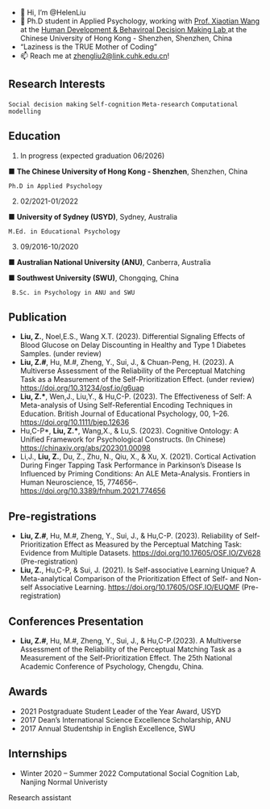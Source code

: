 - 👋 Hi, I’m @HelenLiu
- 🧐 Ph.D student in Applied Psychology, working with [Prof. Xiaotian Wang](https://myweb.cuhk.edu.cn/xtwang) at the [Human Development & Behaviroal Decision Making Lab ](https://hd-bdm-lab.netlify.app)at the Chinese University of Hong Kong - Shenzhen, Shenzhen, China
- “Laziness is the TRUE Mother of Coding”
- 📫 Reach me at zhengliu2@link.cuhk.edu.cn!

Research Interests 
--
 `Social decision making` `Self-cognition` `Meta-research` `Computational modelling` 

Education 
-- 
1. In progress (expected graduation 06/2026)

■	__The Chinese University of Hong Kong - Shenzhen__, Shenzhen, China
 

	Ph.D in Applied Psychology

2. 02/2021-01/2022

■	__University of Sydney (USYD)__, Sydney, Australia  

	M.Ed. in Educational Psychology

3. 09/2016-10/2020

■	__Australian National University (ANU)__, Canberra, Australia 

■	__Southwest University (SWU)__, Chongqing, China   

	 B.Sc. in Psychology in ANU and SWU
	
Publication
-- 
-  __Liu, Z.__, Noel,E.S., Wang X.T. (2023). Differential Signaling Effects of Blood Glucose on Delay Discounting in Healthy and Type 1 Diabetes Samples. (under review)
-  __Liu, Z.#__, Hu, M.#, Zheng, Y., Sui, J., & Chuan-Peng, H. (2023). A Multiverse Assessment of the Reliability of the Perceptual Matching Task as a Measurement of the Self-Prioritization Effect. (under review) https://doi.org/10.31234/osf.io/g6uap
-  __Liu, Z.*__, Wen,J., Liu,Y., &  Hu,C-P. (2023). The Effectiveness of Self: A Meta-analysis of Using Self-Referential Encoding Techniques in Education. British Journal of Educational Psychology, 00, 1–26. https://doi.org/10.1111/bjep.12636
- Hu,C-P*, __Liu, Z.*__, Wang,X., & Lu,S. (2023). Cognitive Ontology: A Unified Framework for Psychological Constructs. (In Chinese) https://chinaxiv.org/abs/202301.00098
-  Li,J., __Liu, Z.__, Du, Z., Zhu, N., Qiu, X., & Xu, X. (2021). Cortical Activation During Finger Tapping Task Performance in Parkinson’s Disease Is Influenced by Priming Conditions: An ALE Meta-Analysis. Frontiers in Human Neuroscience, 15, 774656–. https://doi.org/10.3389/fnhum.2021.774656


Pre-registrations
-- 
-  __Liu, Z.#__, Hu, M.#, Zheng, Y., Sui, J., & Hu,C-P. (2023). Reliability of Self-Prioritization Effect as Measured by the Perceptual Matching Task: Evidence from Multiple Datasets. https://doi.org/10.17605/OSF.IO/ZV628 (Pre-registration)
- __Liu, Z.__, Hu,C-P, & Sui, J. (2021). Is Self-associative Learning Unique? A Meta-analytical Comparison of the Prioritization Effect of Self- and Non-self Associative Learning. https://doi.org/10.17605/OSF.IO/EUQMF (Pre-registration)

Conferences Presentation
-- 
-  __Liu, Z.#__, Hu, M.#, Zheng, Y., Sui, J., & Hu,C-P.(2023). A Multiverse Assessment of the Reliability of the Perceptual Matching Task as a Measurement of the Self-Prioritization Effect. The 25th National Academic Conference of Psychology, Chengdu, China.



Awards 
--

- 2021 Postgraduate Student Leader of the Year Award, USYD
- 2017 Dean’s International Science Excellence Scholarship, ANU
- 2017 Annual Studentship in English Excellence, SWU

Internships
-- 
- Winter 2020 – Summer 2022 
Computational Social Cognition Lab, Nanjing Normal Univeristy 

Research assistant
<!---
HelenLiu0609/HelenLiu0609 is a ✨ special ✨ repository because its `README.md` (this file) appears on your GitHub profile.
You can click the Preview link to take a look at your changes.
--->
